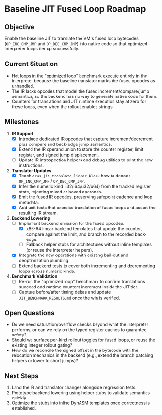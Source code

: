 # Baseline JIT Fused Loop Roadmap

## Objective
Enable the baseline JIT to translate the VM's fused loop bytecodes (`OP_INC_CMP_JMP` and `OP_DEC_CMP_JMP`) into native code so that optimized interpreter loops tier up successfully.

## Current Situation
- Hot loops in the "optimized loop" benchmark execute entirely in the interpreter because the baseline translator marks the fused opcodes as unhandled.
- The IR lacks opcodes that model the fused increment/compare/jump semantics, so the backend has no way to generate native code for them.
- Counters for translations and JIT runtime execution stay at zero for these loops, even when the rollout enables strings.

## Milestones
1. **IR Support**
   - [x] Introduce dedicated IR opcodes that capture increment/decrement plus compare and back-edge jump semantics.
   - [x] Extend the IR operand union to store the counter register, limit register, and signed jump displacement.
   - [ ] Update IR introspection helpers and debug utilities to print the new instructions.

2. **Translator Updates**
   - [x] Teach `orus_jit_translate_linear_block` how to decode `OP_INC_CMP_JMP` / `OP_DEC_CMP_JMP`.
   - [x] Infer the numeric kind (i32/i64/u32/u64) from the tracked register state, rejecting mixed or boxed operands.
   - [x] Emit the fused IR opcodes, preserving safepoint cadence and loop metadata.
   - [x] Add unit tests that exercise translation of fused loops and assert the resulting IR stream.

3. **Backend Lowering**
   - [ ] Implement backend emission for the fused opcodes:
     - [x] x86-64 linear backend templates that update the counter, compare against the limit, and branch to the recorded back-edge.
     - [ ] Fallback helper stubs for architectures without inline templates (or reuse the interpreter helpers).
   - [x] Integrate the new operations with existing bail-out and deoptimization plumbing.
   - [ ] Extend backend tests to cover both incrementing and decrementing loops across numeric kinds.

4. **Benchmark Validation**
   - [ ] Re-run the "optimized loop" benchmark to confirm translations succeed and runtime counters increment inside the JIT tier.
   - [ ] Capture before/after timing deltas and update `JIT_BENCHMARK_RESULTS.md` once the win is verified.

## Open Questions
- Do we need saturation/overflow checks beyond what the interpreter performs, or can we rely on the typed register caches to guarantee safety?
- Should we surface per-kind rollout toggles for fused loops, or reuse the existing integer rollout gating?
- How do we reconcile the signed offset in the bytecode with the relocation mechanics in the backend (e.g., extend the branch patching helpers or lower to short jumps)?

## Next Steps
1. Land the IR and translator changes alongside regression tests.
2. Prototype backend lowering using helper stubs to validate semantics quickly.
3. Optimize the stubs into inline DynASM templates once correctness is established.
